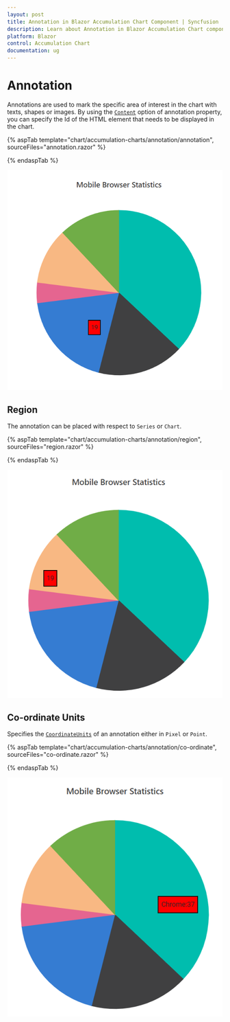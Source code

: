 ```yaml
---
layout: post
title: Annotation in Blazor Accumulation Chart Component | Syncfusion 
description: Learn about Annotation in Blazor Accumulation Chart component of Syncfusion, and more details.
platform: Blazor
control: Accumulation Chart
documentation: ug
---
```


# Annotation

Annotations are used to mark the specific area of interest in the chart with texts, shapes or images. By using the [`Content`](https://help.syncfusion.com/cr/blazor/Syncfusion.Blazor.Charts.AccumulationChartAnnotation.html#Syncfusion_Blazor_Charts_AccumulationChartAnnotation_Content) option of annotation property, you can specify the Id of the HTML element that needs to be displayed in the chart.

{% aspTab template="chart/accumulation-charts/annotation/annotation", sourceFiles="annotation.razor" %}

{% endaspTab %}

![Annotation](images/annotation/annotation-razor.png)

## Region

The annotation can be placed with respect to `Series` or `Chart`.

{% aspTab template="chart/accumulation-charts/annotation/region", sourceFiles="region.razor" %}

{% endaspTab %}

![Region](images/annotation/region-razor.png)

## Co-ordinate Units

Specifies the [`CoordinateUnits`](https://help.syncfusion.com/cr/blazor/Syncfusion.Blazor.Charts.AccumulationChartAnnotation.html#Syncfusion_Blazor_Charts_AccumulationChartAnnotation_CoordinateUnits) of an annotation either in `Pixel` or `Point`.

{% aspTab template="chart/accumulation-charts/annotation/co-ordinate", sourceFiles="co-ordinate.razor" %}

{% endaspTab %}

![Co-ordinate Units](images/annotation/co-ordinate-razor.png)